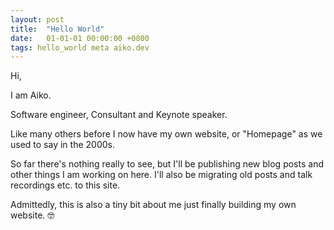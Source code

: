 ```yaml
---
layout: post
title:  "Hello World"
date:   01-01-01 00:00:00 +0800
tags: hello_world meta aiko.dev
---
```


Hi,

I am Aiko.

Software engineer, Consultant and Keynote speaker.

Like many others before I now have my own website, or "Homepage" as we used to say in the 2000s.

So far there's nothing really to see, but I'll be publishing new blog posts and other things I am working on here.
I'll also be migrating old posts and talk recordings etc. to this site.

Admittedly, this is also a tiny bit about me just finally building my own website. 🤓
